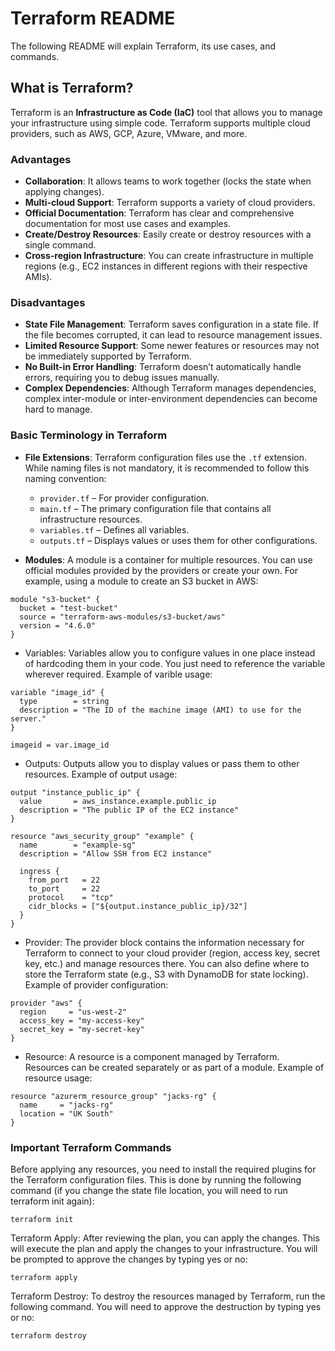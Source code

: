 # Terraform README

The following README will explain Terraform, its use cases, and commands.

## What is Terraform?

Terraform is an **Infrastructure as Code (IaC)** tool that allows you to manage your infrastructure using simple code. Terraform supports multiple cloud providers, such as AWS, GCP, Azure, VMware, and more.

### Advantages
- **Collaboration**: It allows teams to work together (locks the state when applying changes).
- **Multi-cloud Support**: Terraform supports a variety of cloud providers.
- **Official Documentation**: Terraform has clear and comprehensive documentation for most use cases and examples.
- **Create/Destroy Resources**: Easily create or destroy resources with a single command.
- **Cross-region Infrastructure**: You can create infrastructure in multiple regions (e.g., EC2 instances in different regions with their respective AMIs).

### Disadvantages
- **State File Management**: Terraform saves configuration in a state file. If the file becomes corrupted, it can lead to resource management issues.
- **Limited Resource Support**: Some newer features or resources may not be immediately supported by Terraform.
- **No Built-in Error Handling**: Terraform doesn’t automatically handle errors, requiring you to debug issues manually.
- **Complex Dependencies**: Although Terraform manages dependencies, complex inter-module or inter-environment dependencies can become hard to manage.

### Basic Terminology in Terraform

- **File Extensions**: Terraform configuration files use the `.tf` extension. While naming files is not mandatory, it is recommended to follow this naming convention:
  - `provider.tf` – For provider configuration.
  - `main.tf` – The primary configuration file that contains all infrastructure resources.
  - `variables.tf` – Defines all variables.
  - `outputs.tf` – Displays values or uses them for other configurations.

- **Modules**: A module is a container for multiple resources. You can use official modules provided by the providers or create your own. For example, using a module to create an S3 bucket in AWS:

```hcl
module "s3-bucket" {
  bucket = "test-bucket"
  source = "terraform-aws-modules/s3-bucket/aws"
  version = "4.6.0"
}
```
- Variables: Variables allow you to configure values in one place instead of hardcoding them in your code. You just need to reference the variable wherever required.
Example of varible usage:
```
variable "image_id" {
  type        = string
  description = "The ID of the machine image (AMI) to use for the server."
}

imageid = var.image_id

```
- Outputs: Outputs allow you to display values or pass them to other resources.
Example of output usage:
```
output "instance_public_ip" {
  value       = aws_instance.example.public_ip
  description = "The public IP of the EC2 instance"
}

resource "aws_security_group" "example" {
  name        = "example-sg"
  description = "Allow SSH from EC2 instance"

  ingress {
    from_port   = 22
    to_port     = 22
    protocol    = "tcp"
    cidr_blocks = ["${output.instance_public_ip}/32"]
  }
}
```
- Provider: The provider block contains the information necessary for Terraform to connect to your cloud provider (region, access key, secret key, etc.) and manage resources there. You can also define where to store the Terraform state (e.g., S3 with DynamoDB for state locking).
Example of provider configuration:
```
provider "aws" {
  region     = "us-west-2"
  access_key = "my-access-key"
  secret_key = "my-secret-key"
}
```
- Resource: A resource is a component managed by Terraform. Resources can be created separately or as part of a module.
Example of resource usage:
```
resource "azurerm_resource_group" "jacks-rg" {
  name     = "jacks-rg"
  location = "UK South"
}
```
### Important Terraform Commands
Before applying any resources, you need to install the required plugins for the Terraform configuration files. This is done by running the following command (if you change the state file location, you will need to run terraform init again):
```
terraform init
```
Terraform Apply: After reviewing the plan, you can apply the changes. This will execute the plan and apply the changes to your infrastructure. You will be prompted to approve the changes by typing yes or no:
```
terraform apply
```
Terraform Destroy: To destroy the resources managed by Terraform, run the following command. You will need to approve the destruction by typing yes or no:
```
terraform destroy
```
